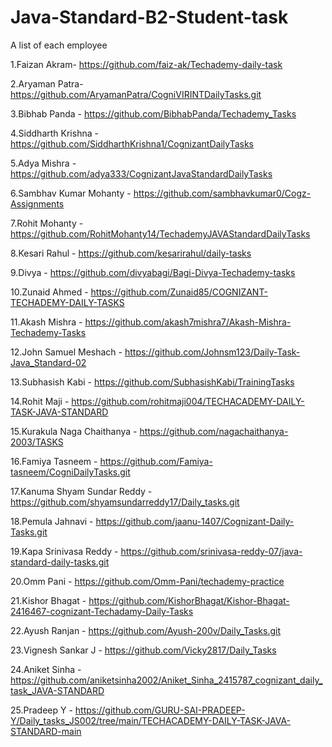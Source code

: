 # Java-Standard-B2-Student-task
A list of each employee

1.Faizan Akram- https://github.com/faiz-ak/Techademy-daily-task

2.Aryaman Patra- https://github.com/AryamanPatra/CogniVIRINTDailyTasks.git

3.Bibhab Panda - https://github.com/BibhabPanda/Techademy_Tasks

4.Siddharth Krishna - https://github.com/SiddharthKrishna1/CognizantDailyTasks

5.Adya Mishra - https://github.com/adya333/CognizantJavaStandardDailyTasks

6.Sambhav Kumar Mohanty - https://github.com/sambhavkumar0/Cogz-Assignments

7.Rohit Mohanty - https://github.com/RohitMohanty14/TechademyJAVAStandardDailyTasks

8.Kesari Rahul - https://github.com/kesarirahul/daily-tasks

9.Divya - https://github.com/divyabagi/Bagi-Divya-Techademy-tasks

10.Zunaid Ahmed - https://github.com/Zunaid85/COGNIZANT-TECHADEMY-DAILY-TASKS

11.Akash Mishra - https://github.com/akash7mishra7/Akash-Mishra-Techademy-Tasks

12.John Samuel Meshach - https://github.com/Johnsm123/Daily-Task-Java_Standard-02

13.Subhasish Kabi - https://github.com/SubhasishKabi/TrainingTasks

14.Rohit Maji - https://github.com/rohitmaji004/TECHACADEMY-DAILY-TASK-JAVA-STANDARD

15.Kurakula Naga Chaithanya - https://github.com/nagachaithanya-2003/TASKS

16.Famiya Tasneem - https://github.com/Famiya-tasneem/CogniDailyTasks.git

17.Kanuma Shyam Sundar Reddy - https://github.com/shyamsundarreddy17/Daily_tasks.git

18.Pemula Jahnavi - https://github.com/jaanu-1407/Cognizant-Daily-Tasks.git

19.Kapa Srinivasa Reddy - https://github.com/srinivasa-reddy-07/java-standard-daily-tasks.git

20.Omm Pani - https://github.com/Omm-Pani/techademy-practice

21.Kishor Bhagat - https://github.com/KishorBhagat/Kishor-Bhagat-2416467-cognizant-Techadamy-Daily-Tasks

22.Ayush Ranjan - https://github.com/Ayush-200v/Daily_Tasks.git

23.Vignesh Sankar J - https://github.com/Vicky2817/Daily_Tasks

24.Aniket Sinha - https://github.com/aniketsinha2002/Aniket_Sinha_2415787_cognizant_daily_task_JAVA-STANDARD

25.Pradeep Y - https://github.com/GURU-SAI-PRADEEP-Y/Daily_tasks_JS002/tree/main/TECHACADEMY-DAILY-TASK-JAVA-STANDARD-main




